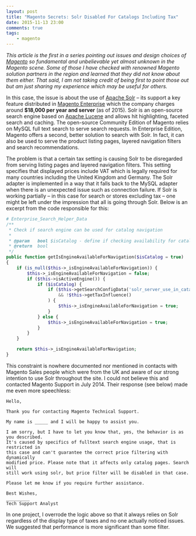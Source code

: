 ```yaml
---
layout: post
title: "Magento Secrets: Solr Disabled For Catalogs Including Tax"
date: 2015-11-13 23:00
comments: true
tags:
    - magento
---
```

*This article is the first in a series pointing out issues and design choices of [Magento](http://magento.com) so fundamental and unbelievable yet almost unknown in the Magento scene. Some of those I have checked with renowned Magento solution partners in the region and learned that they did not know about them either. That said, I am not taking credit of being first to point those out but am just sharing my experience which may be useful for others.*

In this case, the issue is about the use of [Apache Solr](http://lucene.apache.org/solr/) &ndash; its support a key feature distributed in [Magento Enterprise](http://magento.com/products/enterprise-edition/marketing-and-merchandising) which the company charges around **$18,000 per year and server** (as of 2015). Solr is an open-source search engine based on [Apache Lucene](http://lucene.apache.org/index.html) and allows hit highlighting, faceted search and caching. The open-source Community Edition of Magento relies on MySQL full text search to serve search requests. In Enterprise Edition, Magento offers a second, better solution to search with Solr. In fact, it can also be used to serve the product listing pages, layered navigation filters and search recommendations.

The problem is that a certain tax setting is causing Solr to be disregarded from serving listing pages and layered navigation filters. This setting specifies that displayed prices include VAT which is legally required for many countries including the United Kingdom and Germany. The Solr adapter is implemented in a way that it falls back to the MySQL adapter when there is an unexpected issue such as connection failure. If Solr is working partially &ndash; in this case for search or stores excluding tax &ndash; one might be left under the impression that all is going through Solr. Below is an excerpt from the code responsible for this:

~~~php
# Enterprise_Search_Helper_Data
/**
 * Check if search engine can be used for catalog navigation
 *
 * @param   bool $isCatalog - define if checking availability for catalog navigation or search result navigation
 * @return  bool
 */
public function getIsEngineAvailableForNavigation($isCatalog = true)
{
    if (is_null($this->_isEngineAvailableForNavigation)) {
        $this->_isEngineAvailableForNavigation = false;
        if ($this->isActiveEngine()) {
            if ($isCatalog) {
                if ($this->getSearchConfigData('solr_server_use_in_catalog_navigation')
                    && !$this->getTaxInfluence()
                ) {
                    $this->_isEngineAvailableForNavigation = true;
                }
            } else {
                $this->_isEngineAvailableForNavigation = true;
            }
        }
    }

    return $this->_isEngineAvailableForNavigation;
}
~~~

This constraint is nowhere documented nor mentioned in contacts with Magento Sales people which were from the UK and aware of our strong intention to use Solr throughout the site. I could not believe this and contacted Magento Support in July 2014. Their response (see below) made me even more speechless:

    Hello,

    Thank you for contacting Magento Technical Support.

    My name is _____ and I will be happy to assist you.

    I am sorry, but I have to let you know that, yes, the behavior is as you described.
    It's caused by specifics of fulltext search engine usage, that is restricted in
    this case and can't guarantee the correct price filtering with dynamically
    modified price. Please note that it affects only catalog pages. Search will
    still work using solr, but price filter will be disabled in that case.

    Please let me know if you require further assistance.

    Best Wishes,
    _________
    Tech Support Analyst

In one project, I overrode the logic above so that it always relies on Solr regardless of the display type of taxes and no one actually noticed issues. We suggested that performance is more significant than some filter.
